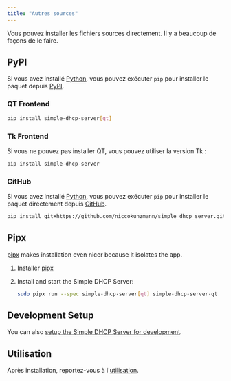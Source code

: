 ```yaml
---
title: "Autres sources"
---
```


Vous pouvez installer les fichiers sources directement. Il y a beaucoup de
façons de le faire.

## PyPI

Si vous avez installé [Python], vous pouvez exécuter `pip` pour installer le
paquet depuis [PyPI].

### QT Frontend

```sh
pip install simple-dhcp-server[qt]
```

### Tk Frontend

Si vous ne pouvez pas installer QT, vous pouvez utiliser la version Tk :

```sh
pip install simple-dhcp-server
```

### GitHub

Si vous avez installé [Python], vous pouvez exécuter `pip` pour installer le
paquet directement depuis [GitHub].

```sh
pip install git+https://github.com/niccokunzmann/simple_dhcp_server.git
```

## Pipx

[pipx] makes installation even nicer because it isolates the app.

1. Installer [pipx]
2. Install and start the Simple DHCP Server:

    ```sh
    sudo pipx run --spec simple-dhcp-server[qt] simple-dhcp-server-qt  
    ```

## Development Setup

You can also [setup the Simple DHCP Server for development][4].

## Utilisation

Après installation, reportez-vous à l'[utilisation][3].

[Python]: https://www.python.org/
[PyPI]: https://pypi.org/project/simple-dhcp-server/
[GitHub]: https://github.com/niccokunzmann/simple_dhcp_server/
[3]: /usage/cmd.md
[pipx]: https://pipx.pypa.io/stable/installation/
[4]: ../develop
